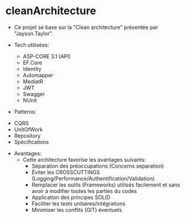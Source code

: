 # cleanArchitecture
- Ce projet se base sur la "Clean architecture" présentée par "Jayson.Taylor".
- Tech utilisées:
  * ASP-CORE 3.1 (API)
  * EF.Core
  * Identity
  * Automapper
  * MediatR
  * JWT
  * Swagger
  * NUnit
  
- Patterns:
 * CQRS
 * UnitOfWork
 * Repository
 * Spécifications
 
- Avantages:
  * Cette architecture favorise les avantages suivants:
    * Séparation des préoccupations (Concerns separation)
    * Éviter les CROSSCUTTINGS (Logging/Performance/Authentification/Validation)     
    * Remplacer les outils (Frameworks) utilisés facilement et sans avoir à modifier toutes les parties du codes
    * Application des principes SOLID
    * Faciliter les tests unitaires/intégrations
    * Minimiser les conflits (GIT) éventuels
